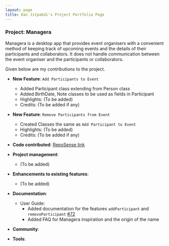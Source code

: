 ```yaml
---
layout: page
title: Kan Jitpakdi's Project Portfolio Page
---
```


### Project: Managera


Managera is a desktop app that provides event organisers with a convenient method of keeping track of upcoming events and the details of their participants and collaborators. It does not handle communication between the event organiser and the participants or collaborators.

Given below are my contributions to the project.

* **New Feature**: `Add Participants to Event`
  * Added Participant class extending from Person class
  * Added BirthDate, Note classes to be used as fields in Participant
  * Highlights: (To be added)
  * Credits: (To be added if any)

* **New Feature**: `Remove Participants from Event`
  * Created Classes the same as `Add Participant to Event`
  * Highlights: (To be added)
  * Credits: (To be added if any)

* **Code contributed**: [RepoSense link]()

* **Project management**:
  * (To be added)

* **Enhancements to existing features**:
  * (To be added)

* **Documentation**:
  * User Guide:
    * Added documentation for the features `addParticipant` and `removeParticipant` [\#72]()
    * Added FAQ for Managera inspiration and the origin of the name   

* **Community**:
  
* **Tools**:
  

